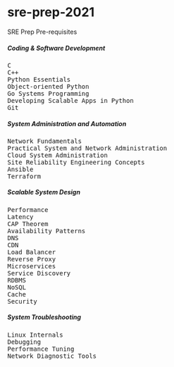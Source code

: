 # sre-prep-2021
SRE Prep Pre-requisites 


##### Coding & Software Development
<pre>
C 
C++
Python Essentials
Object-oriented Python 
Go Systems Programming 
Developing Scalable Apps in Python 
Git 
</pre>

##### System Administration and Automation
<pre>
Network Fundamentals
Practical System and Network Administration 
Cloud System Administration 
Site Reliability Engineering Concepts
Ansible 
Terraform 
</pre>

##### Scalable System Design
<pre>
Performance 
Latency 
CAP Theorem 
Availability Patterns
DNS 
CDN
Load Balancer 
Reverse Proxy 
Microservices 
Service Discovery 
RDBMS 
NoSQL 
Cache 
Security 
</pre>

##### System Troubleshooting
<pre>
Linux Internals 
Debugging 
Performance Tuning 
Network Diagnostic Tools
</pre>
